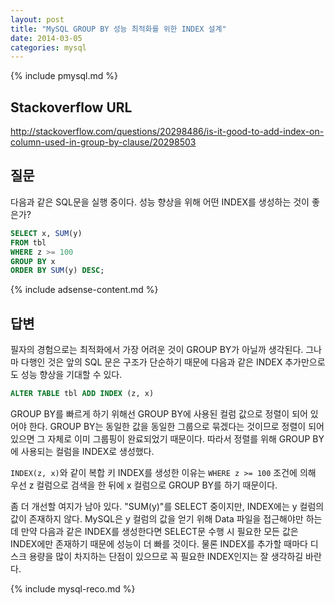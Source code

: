 ```yaml
---
layout: post
title: "MySQL GROUP BY 성능 최적화를 위한 INDEX 설계"
date: 2014-03-05 
categories: mysql
---
```


{% include pmysql.md %}

## Stackoverflow URL

http://stackoverflow.com/questions/20298486/is-it-good-to-add-index-on-column-used-in-group-by-clause/20298503

## 질문

다음과 같은 SQL문을 실행 중이다. 성능 향상을 위해 어떤 INDEX를 생성하는 것이 좋은가?

```sql
SELECT x, SUM(y)
FROM tbl
WHERE z >= 100
GROUP BY x
ORDER BY SUM(y) DESC;
```

{% include adsense-content.md %}

## 답변

필자의 경험으로는 최적화에서 가장 어려운 것이 GROUP BY가 아닐까 생각된다. 그나마 다행인 것은 앞의 SQL 문은 구조가 단순하기 때문에 다음과 같은 INDEX 추가만으로도 성능 향상을 기대할 수 있다.

```sql
ALTER TABLE tbl ADD INDEX (z, x)
```

GROUP BY를 빠르게 하기 위해선 GROUP BY에 사용된 컬럼 값으로 정렬이 되어 있어야 한다. GROUP BY는 동일한 값을 동일한 그룹으로 묶겠다는 것이므로 정렬이 되어 있으면 그 자체로 이미 그룹핑이 완료되었기 때문이다. 따라서 정렬를 위해 GROUP BY에 사용되는 컬럼을 INDEX로 생성했다.

`INDEX(z, x)`와 같이 복합 키 INDEX를 생성한 이유는 `WHERE z >= 100` 조건에 의해 우선 z 컬럼으로 검색을 한 뒤에 x 컬럼으로 GROUP BY를 하기 때문이다.

좀 더 개선할 여지가 남아 있다. "SUM(y)"를 SELECT 중이지만, INDEX에는 y 컬럼의 값이 존재하지 않다. MySQL은 y 컬럼의 값을 얻기 위해 Data 파일을 접근해야만 하는데 만약 다음과 같은 INDEX를 생성한다면 SELECT문 수행 시 필요한 모든 값은 INDEX에만 존재하기 때문에 성능이 더 빠를 것이다. 물론 INDEX를 추가할 때마다 디스크 용량을 많이 차지하는 단점이 있으므로 꼭 필요한 INDEX인지는 잘 생각하길 바란다.

{% include mysql-reco.md %}

